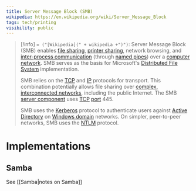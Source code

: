 ```yaml
---
title: Server Message Block (SMB)
wikipedia: https://en.wikipedia.org/wiki/Server_Message_Block
tags: tech/printing
visibility: public
---
```

> [!info] `= ("[Wikipedia](" + wikipedia +")")`:
> Server Message Block (SMB) enables [file sharing](https://en.wikipedia.org/wiki/File_sharing "File sharing"), [printer sharing](https://en.wikipedia.org/wiki/Print_server "Print server"), network browsing, and [inter-process communication](https://en.wikipedia.org/wiki/Inter-process_communication "Inter-process communication") (through [named pipes](https://en.wikipedia.org/wiki/Named_pipe)) over a [computer network](https://en.wikipedia.org/wiki/Computer_network "Computer network"). SMB serves as the basis for Microsoft's [Distributed File System](https://en.wikipedia.org/wiki/Distributed_File_System_(Microsoft) "Distributed File System (Microsoft)") implementation.
>
> SMB relies on the [TCP](https://en.wikipedia.org/wiki/Transmission_Control_Protocol "Transmission Control Protocol") and [IP](https://en.wikipedia.org/wiki/Internet_Protocol "Internet Protocol") protocols for transport. This combination potentially allows file sharing over [complex, interconnected networks](https://en.wikipedia.org/wiki/Internetworking "Internetworking"), including the public Internet. The SMB [server component](https://en.wikipedia.org/wiki/Client%E2%80%93server_model "Client–server model") uses [TCP](https://en.wikipedia.org/wiki/Transmission_Control_Protocol "Transmission Control Protocol") [port](https://en.wikipedia.org/wiki/Port_(computer_networking) "Port (computer networking)") 445.
>
> SMB uses the [Kerberos](https://en.wikipedia.org/wiki/Kerberos_(protocol) "Kerberos (protocol)") protocol to authenticate users against [Active Directory](https://en.wikipedia.org/wiki/Active_Directory "Active Directory") on [Windows domain](https://en.wikipedia.org/wiki/Windows_domain "Windows domain") networks. On simpler, peer-to-peer networks, SMB uses the [NTLM](https://en.wikipedia.org/wiki/NTLM "NTLM") protocol.

# Implementations

## Samba
See [[Samba|notes on Samba]]